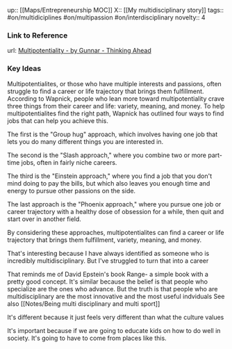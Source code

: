 up:: [[Maps/Entrepreneurship MOC]]
X::  [[My multidisciplinary story]]
tags:: #on/multidiciplines #on/multipassion #on/interdisciplinary
novelty:: 4

### Link to Reference
url: [Multipotentiality - by Gunnar - Thinking Ahead](https://thinkingahead.substack.com/p/multipotentiality?utm_source=post-email-title&publication_id=796034&post_id=93722264&isFreemail=true&token=eyJ1c2VyX2lkIjoxMDIzMTU5NDQsInBvc3RfaWQiOjkzNzIyMjY0LCJpYXQiOjE2NzM0NTk1OTMsImV4cCI6MTY3NjA1MTU5MywiaXNzIjoicHViLTc5NjAzNCIsInN1YiI6InBvc3QtcmVhY3Rpb24ifQ.FzB-HqprWM50fF8pDNf1dWwMYcaMfISxhjgOwYvmiSY&utm_medium=email)

### Key Ideas

Multipotentialites, or those who have multiple interests and passions, often struggle to find a career or life trajectory that brings them fulfillment. According to Wapnick, people who lean more toward multipotentiality crave three things from their career and life: variety, meaning, and money. To help multipotentialites find the right path, Wapnick has outlined four ways to find jobs that can help you achieve this. 

The first is the "Group hug" approach, which involves having one job that lets you do many different things you are interested in. 

The second is the "Slash approach," where you combine two or more part-time jobs, often in fairly niche careers. 

The third is the "Einstein approach," where you find a job that you don't mind doing to pay the bills, but which also leaves you enough time and energy to pursue other passions on the side. 

The last approach is the "Phoenix approach," where you pursue one job or career trajectory with a healthy dose of obsession for a while, then quit and start over in another field. 

By considering these approaches, multipotentialites can find a career or life trajectory that brings them fulfillment, variety, meaning, and money.

That's interesting because I have always identified as someone who is incredibly multidisciplinary. But I've struggled to turn that into a career

That reminds me of David Epstein's book Range- a simple book with a pretty good concept.
It's similar because the belief is that people who specialize are the ones who advance. But the truth is that people who are multidisciplinary are the most innovative and the most useful indviduals
See also [[Notes/Being multi disciplinary and multi sport]]

It's different because it just feels very different than what the culture values

It's important because if we are going to educate kids on how to do well in society. It's going to have to come from places like this.